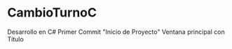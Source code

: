 # CambioTurnoC
Desarrollo en C#
Primer Commit "Inicio de Proyecto" 
  Ventana principal con Título
  
